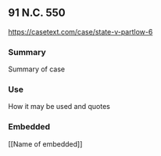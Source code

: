 ## 91 N.C. 550

https://casetext.com/case/state-v-partlow-6

### Summary

Summary of case

### Use

How it may be used and quotes

### Embedded

[[Name of embedded]]